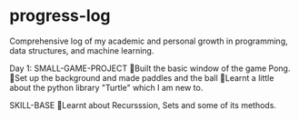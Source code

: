 # progress-log
Comprehensive log of my academic and personal growth in programming, data structures, and machine learning.

Day 1:
  SMALL-GAME-PROJECT
  🔹Built the basic window of the game Pong. 
  🔹Set up the background and made paddles and the ball
  🔹Learnt a little about the python library "Turtle" which I am new to.

  SKILL-BASE
  🔸Learnt about Recursssion, Sets and some of its methods.

